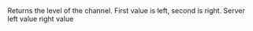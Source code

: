<function name="GetLevel" parent="IGModAudioChannel" type="classfunc">
	<description>
		Returns the level of the channel.
		First value is left, second is right.
	</description>
	<realm>Server</realm>
	<rets>
		<ret name="left" type="number">left value</ret>
		<ret name="right" type="number">right value</ret>
	</rets>
</function>